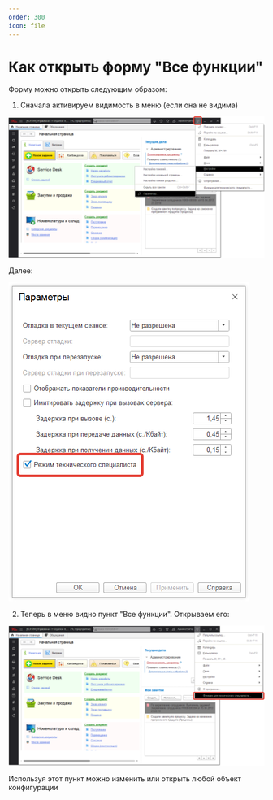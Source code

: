 ```yaml
---
order: 300
icon: file
---
```


# Как открыть форму "Все функции"

Форму можно открыть следующим образом:

1. Сначала активируем видимость в меню (если она не видима)

![01_КакОткрытьФорму](static/01_КакОткрытьФорму.png)

Далее:

![02_КакОткрытьФорму](static/02_КакОткрытьФорму.png)

2. Теперь в меню видно пункт "Все функции". Открываем его:

![03_КакОткрытьФорму](static/03_КакОткрытьФорму.png)

Используя этот пункт можно изменить или открыть любой объект конфигурации
